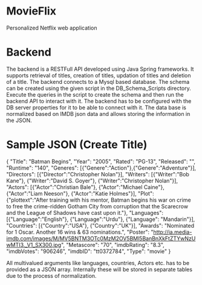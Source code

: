 # MovieFlix
Personalized Netflix web application

# Backend
The backend is a RESTFull API developed using Java Spring frameworks. It supports retrieval of titles, creation of titles, updation of titles and deletion of a title.
The backend connects to a Mysql based database. The schema can be created using the given script in the DB_Schema_Scripts directory. Execute the queries in the script to create the schema
and then run the backend API to interact with it. The backend has to be configured with the DB server properties for it to be able to connect with it. The data base is normalized based on 
IMDB json data and allows storing the information in the JSON.

# Sample JSON (Create Title)
  {
    "Title": "Batman Begins",
    "Year": "2005",
    "Rated": "PG-13",
    "Released": "",
    "Runtime": "140",
    "Generes": [{"Genere":"Action"},{"Genere":"Adventure"}],
    "Directors": [{"Director":"Christopher Nolan"}],
    "Writers": [{"Writer":"Bob Kane"}, {"Writer":"David S. Goyer"}, {"Writer":"Christopher Nolan"}],
    "Actors": [{"Actor":"Christian Bale"}, {"Actor":"Michael Caine"}, {"Actor":"Liam Neeson"}, {"Actor":"Katie Holmes"}],
    "Plot": {"plottext":"After training with his mentor, Batman begins his war on crime to free the crime-ridden Gotham City from corruption that the Scarecrow and the League of Shadows have cast upon it."},
    "Languages": [{"Language":"English"}, {"Language":"Urdu"}, {"Language": "Mandarin"}],
    "Countries": [{"Country":"USA"}, {"Country":"UK"}],
    "Awards": "Nominated for 1 Oscar. Another 16 wins & 63 nominations.",
    "Poster": "http://ia.media-imdb.com/images/M/MV5BNTM3OTc0MzM2OV5BMl5BanBnXkFtZTYwNzUwMTI3._V1_SX300.jpg",
    "Metascore": "70",
    "imdbRating": "8.3",
    "imdbVotes": "906246",
    "imdbID": "tt0372784",
    "Type": "movie"
  }
  
 All multivalued arguments like languages, countries, Actors etc. has to be provided as a JSON array. Internally these will be stored in separate tables due to the process 
 of normalization.